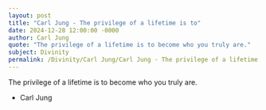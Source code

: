 ```yaml
---
layout: post
title: "Carl Jung - The privilege of a lifetime is to"
date: 2024-12-28 12:00:00 -0000
author: Carl Jung
quote: "The privilege of a lifetime is to become who you truly are."
subject: Divinity
permalink: /Divinity/Carl Jung/Carl Jung - The privilege of a lifetime is to
---
```


The privilege of a lifetime is to become who you truly are.

- Carl Jung
